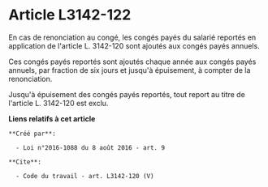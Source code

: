 # Article L3142-122

En cas de renonciation au congé, les congés payés du salarié reportés en application de l'article L. 3142-120 sont ajoutés
aux congés payés annuels. 

Ces congés payés reportés sont ajoutés chaque année aux congés payés annuels, par fraction de six jours et jusqu'à
épuisement, à compter de la renonciation. 

Jusqu'à épuisement des congés payés reportés, tout report au titre de l'article L. 3142-120 est exclu.

**Liens relatifs à cet article**

	**Créé par**:

	  - Loi n°2016-1088 du 8 août 2016 - art. 9

	**Cite**:

	  - Code du travail - art. L3142-120 (V)
